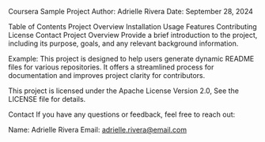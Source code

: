 Coursera Sample Project
Author: Adrielle Rivera
Date: September 28, 2024

Table of Contents
Project Overview
Installation
Usage
Features
Contributing
License
Contact
Project Overview
Provide a brief introduction to the project, including its purpose, goals, and any relevant background information.

Example: This project is designed to help users generate dynamic README files for various repositories. It offers a streamlined process for documentation and improves project clarity for contributors.


This project is licensed under the  Apache License Version 2.0, See the LICENSE file for details.

Contact
If you have any questions or feedback, feel free to reach out:

Name: Adrielle Rivera
Email: adrielle.rivera@email.com
